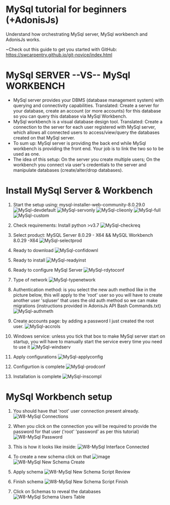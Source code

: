 # MySql tutorial for beginners (+AdonisJs)
Understand how orchestrating MySql server, MySql workbench and AdonisJs works.

~Check out this guide to get you started with GitHub: https://swcarpentry.github.io/git-novice/index.html

# MySql SERVER --VS-- MySql WORKBENCH

- MySql server provides your DBMS (database management system) with querying and connectivity capabilities. Translated: Create a server for your database, create an account (or more accounts) for this database so you can query this database via MySql Workbench.
- MySql workbench is a visual database design tool. Translated: Create a connection to the server for each user registered with MySql server, which allows all connected users to access/view/query the databases created on that MySql server. 
- To sum up: MySql server is providing the back end while MySql workbench is providing the front end. Your job is to link the two so to be used as one.
- The idea of this setup: On the server you create multiple users; On the workbench you connect via user's credentials to the server and manipulate databases (create/alter/drop databases).


# Install MySql Server & Workbench

1. Start the setup using: mysql-installer-web-community-8.0.29.0
![MySql-devdefault](https://user-images.githubusercontent.com/63293696/178057522-41ad1063-4d51-4640-a8b8-9255f23ca3d3.PNG)
![MySql-servonly](https://user-images.githubusercontent.com/63293696/178057663-29ffc462-39ec-4404-a72a-7c5c6c42fbb7.PNG)
![MySql-clieonly](https://user-images.githubusercontent.com/63293696/178057714-b960b084-f452-47d1-971d-7313bf907696.PNG)
![MySql-full](https://user-images.githubusercontent.com/63293696/178057756-ea3fe969-de8e-4cc5-ac12-75c6a415f1a7.PNG)
![MySql-custom](https://user-images.githubusercontent.com/63293696/178057943-b2f5a85f-fde7-47b9-a3b2-a5e189777457.PNG)

2. Check requirements: Install python >v3.7
![MySql-checkreq](https://user-images.githubusercontent.com/63293696/178058494-758903c0-f782-48d6-a28a-dbf563b8902b.PNG)

3. Select product: MySQL Server 8.0.29 - X64 && MySQL Workbench 8.0.29 -X64
![MySql-selectprod](https://user-images.githubusercontent.com/63293696/178058312-a45e294b-371f-4b0c-8729-65e4a8b6ed07.png)

4. Ready to download
![MySql-confidownl](https://user-images.githubusercontent.com/63293696/178058628-c5d12ae9-59b3-477f-bf2d-9e28d7ff4315.png)

5. Ready to install
![MySql-readyinst](https://user-images.githubusercontent.com/63293696/178058693-972f34bc-c8e7-4c94-ad46-25ff81845db9.png)

6. Ready to configure MySql Server
![MySql-rdytoconf](https://user-images.githubusercontent.com/63293696/178058858-eb191def-b7d3-4eb3-a57b-118efac6073b.png)

7. Type of network
![MySql-typenetwork](https://user-images.githubusercontent.com/63293696/178058926-45190180-643b-4441-9991-9b86b1b31ce0.png)

8. Authentication method: is you select the new auth method like in the picture below, this will apply to the 'root' user so you will have to create another user 'sqluser' that uses the old auth method so we can make migrations (instructions provided in AdonisJs API Bash Commands.txt)
![MySql-authmeth](https://user-images.githubusercontent.com/63293696/178059013-45413e50-79c3-4623-9c7d-377b2fd389d3.png)

9. Create accounts page: by adding a password I just created the root user.
![MySql-accrols](https://user-images.githubusercontent.com/63293696/178059397-f5bf9658-162d-4b63-b81b-e572a3ed8246.png)

10. Windows service: unless you tick that box to make MySql server start on startup, you will have to manually start the service every time you need to use it
![MySql-windserv](https://user-images.githubusercontent.com/63293696/178059763-996c8417-e275-4405-8e11-24feb793a253.png)

11. Apply configurations
![MySql-applyconfig](https://user-images.githubusercontent.com/63293696/178059797-c216bdd2-414b-486d-b6bd-9f76db1f0318.png)

12. Configurtion is complete
![MySql-prodconf](https://user-images.githubusercontent.com/63293696/178059931-ae42f7b5-4460-45ed-8a87-cdd359b5cabc.png)

13. Installation is complete
![MySql-inscompl](https://user-images.githubusercontent.com/63293696/178059965-7ac5b5f3-18e3-4ac7-8c5d-c3d55e85bce9.png)


# MySql Workbench setup

1. You should have that 'root' user connection present already.
![W8-MySql Connections](https://user-images.githubusercontent.com/63293696/178060112-fa94b1fc-909c-4d84-bc89-828e9765a9a7.png)

2. When you click on the connection you will be required to provide the password for that user ('root' 'password' as per this tutorial)
![W8-MySql Password](https://user-images.githubusercontent.com/63293696/178060293-708abc73-098c-4838-8f2c-f152330b06a0.png)

3. This is how it looks like inside:
![W8-MySql Interface Connected](https://user-images.githubusercontent.com/63293696/178060365-6f699767-9f0b-4853-85e6-2850241b83be.png)

4. To create a new schema click on that ![image](https://user-images.githubusercontent.com/63293696/178061126-3ce4c04d-9c9a-46dc-a16c-86a48ce5f8c0.png)
![W8-MySql New Schema Create](https://user-images.githubusercontent.com/63293696/178060569-5b73f5bc-a22b-4bf5-a389-f126894c8e63.png)

5. Apply schema
![W8-MySql New Schema Script Review](https://user-images.githubusercontent.com/63293696/178060640-4dbcb976-5343-4522-afcc-714ca27579d1.png)

6. Finish schema
![W8-MySql New Schema Script Finish](https://user-images.githubusercontent.com/63293696/178060660-baa3b330-106f-44c0-b4d1-a281d7f43bd8.png)

7. Click on Schemas to reveal the databases
![W8-MySql Schema Users Table](https://user-images.githubusercontent.com/63293696/178060800-8a240dba-8b55-4379-b56b-0941ae0e1b8f.png)




